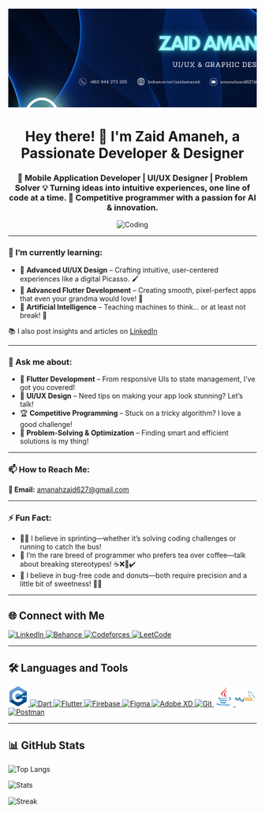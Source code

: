 <p align="center">
  <img 
    src="https://github.com/Zaid-Amaneh/Zaid-Amaneh/blob/main/banner/Blue%20Graphic%20Designer%20LinkedIn%20Banner%20(3).png" 
    alt="banner" 
    style="width: 100%; height: 200px; object-fit: cover;" 
  />
</p>



<h1 align="center">Hey there! 👋 I'm Zaid Amaneh, a Passionate Developer & Designer</h1>
<h3 align="center">🚀 Mobile Application Developer | UI/UX Designer | Problem Solver 💡 Turning ideas into intuitive experiences, one line of code at a time. 🎯 Competitive programmer with a passion for AI & innovation.</h3>

<p align="center">
  <img alt="Coding" width="320" height="320" src="https://media3.giphy.com/media/v1.Y2lkPTc5MGI3NjExd3N4ZG41cWZkMTIwaGllczVpN3dmZjd4Mzc4OHg3bmc0NDdqNGxtNiZlcD12MV9pbnRlcm5hbF9naWZfYnlfaWQmY3Q9Zw/jBOOXxSJfG8kqMxT11/giphy.gif">
</p>


---

### 🌱 I’m currently learning:
- 🎨 **Advanced UI/UX Design** – Crafting intuitive, user-centered experiences like a digital Picasso. 🖌️  
- 📱 **Advanced Flutter Development** – Creating smooth, pixel-perfect apps that even your grandma would love! 🚀  
- 🧠 **Artificial Intelligence** – Teaching machines to think… or at least not break! 🤖  

📚 I also post insights and articles on [LinkedIn](https://www.linkedin.com/in/zaidamaneh)

---

### 💬 Ask me about:
- 📱 **Flutter Development** – From responsive UIs to state management, I’ve got you covered!  
- 🎨 **UI/UX Design** – Need tips on making your app look stunning? Let’s talk!  
- 🏆 **Competitive Programming** – Stuck on a tricky algorithm? I love a good challenge!  
- 🚀 **Problem-Solving & Optimization** – Finding smart and efficient solutions is my thing!  

---

### 📫 How to Reach Me:
**📧 Email:** [amanahzaid627@gmail.com](mailto:amanahzaid627@gmail.com)

---

### ⚡ Fun Fact:
- 🏃‍♂️ I believe in sprinting—whether it’s solving coding challenges or running to catch the bus!  
- 🍵 I’m the rare breed of programmer who prefers tea over coffee—talk about breaking stereotypes! ☕❌🍵✔️  
- 🍩 I believe in bug-free code and donuts—both require precision and a little bit of sweetness! 🍩🐞  

---

## 🌐 Connect with Me

<p align="left">
  <a href="https://linkedin.com/in/zaidamaneh" target="_blank">
    <img src="https://raw.githubusercontent.com/rahuldkjain/github-profile-readme-generator/master/src/images/icons/Social/linked-in-alt.svg" alt="LinkedIn" height="30" width="40" />
  </a>
  <a href="https://www.behance.net/zaidamaneh" target="_blank">
    <img src="https://raw.githubusercontent.com/rahuldkjain/github-profile-readme-generator/master/src/images/icons/Social/behance.svg" alt="Behance" height="30" width="40" />
  </a>
  <a href="https://codeforces.com/profile/zaid" target="_blank">
    <img src="https://raw.githubusercontent.com/rahuldkjain/github-profile-readme-generator/master/src/images/icons/Social/codeforces.svg" alt="Codeforces" height="30" width="40" />
  </a>
  <a href="https://www.leetcode.com/zaid_am" target="_blank">
    <img src="https://raw.githubusercontent.com/rahuldkjain/github-profile-readme-generator/master/src/images/icons/Social/leet-code.svg" alt="LeetCode" height="30" width="40" />
  </a>
</p>

---

## 🛠️ Languages and Tools

<p align="left">
  <a href="https://www.w3schools.com/cpp/" target="_blank" rel="noreferrer">
    <img src="https://raw.githubusercontent.com/devicons/devicon/master/icons/cplusplus/cplusplus-original.svg" alt="C++" width="40" height="40"/>
  </a>
  <a href="https://dart.dev" target="_blank" rel="noreferrer">
    <img src="https://www.vectorlogo.zone/logos/dartlang/dartlang-icon.svg" alt="Dart" width="40" height="40"/>
  </a>
  <a href="https://flutter.dev" target="_blank" rel="noreferrer">
    <img src="https://www.vectorlogo.zone/logos/flutterio/flutterio-icon.svg" alt="Flutter" width="40" height="40"/>
  </a>
  <a href="https://firebase.google.com/" target="_blank" rel="noreferrer">
    <img src="https://www.vectorlogo.zone/logos/firebase/firebase-icon.svg" alt="Firebase" width="40" height="40"/>
  </a>
  <a href="https://www.figma.com/" target="_blank" rel="noreferrer">
    <img src="https://www.vectorlogo.zone/logos/figma/figma-icon.svg" alt="Figma" width="40" height="40"/>
  </a>
  <a href="https://www.adobe.com/products/xd.html" target="_blank" rel="noreferrer">
    <img src="https://cdn.worldvectorlogo.com/logos/adobe-xd.svg" alt="Adobe XD" width="40" height="40"/>
  </a>
  <a href="https://git-scm.com/" target="_blank" rel="noreferrer">
    <img src="https://www.vectorlogo.zone/logos/git-scm/git-scm-icon.svg" alt="Git" width="40" height="40"/>
  </a>
  <a href="https://www.java.com" target="_blank" rel="noreferrer">
    <img src="https://raw.githubusercontent.com/devicons/devicon/master/icons/java/java-original.svg" alt="Java" width="40" height="40"/>
  </a>
  <a href="https://www.mysql.com/" target="_blank" rel="noreferrer">
    <img src="https://raw.githubusercontent.com/devicons/devicon/master/icons/mysql/mysql-original-wordmark.svg" alt="MySQL" width="40" height="40"/>
  </a>
  <a href="https://postman.com" target="_blank" rel="noreferrer">
    <img src="https://www.vectorlogo.zone/logos/getpostman/getpostman-icon.svg" alt="Postman" width="40" height="40"/>
  </a>
</p>

---

## 📊 GitHub Stats

<p align="left">
  <img align="center" src="https://github-readme-stats.vercel.app/api/top-langs?username=zaid-amaneh&show_icons=true&locale=en&layout=compact" alt="Top Langs" />
</p>
<p align="left">
  <img align="center" src="https://github-readme-stats.vercel.app/api?username=zaid-amaneh&show_icons=true&locale=en" alt="Stats" />
</p>
<p align="left">
  <img align="center" src="https://github-readme-streak-stats.herokuapp.com/?user=zaid-amaneh" alt="Streak" />
</p>
